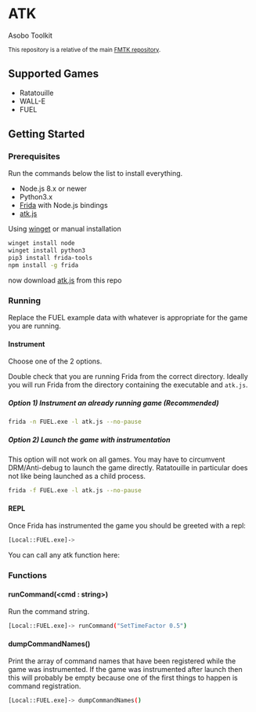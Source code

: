 # ATK

Asobo Toolkit

<sup>This repository is a relative of the main [FMTK repository](https://github.com/widberg/fmtk).</sup>

## Supported Games

* Ratatouille
* WALL-E
* FUEL

## Getting Started

### Prerequisites

Run the commands below the list to install everything.

* Node.js 8.x or newer
* Python3.x
* [Frida](https://github.com/frida/frida) with Node.js bindings
* [atk.js](https://raw.githubusercontent.com/widberg/atk/master/atk.js)

Using [winget](https://github.com/microsoft/winget-cli) or manual installation

```sh
winget install node
winget install python3
pip3 install frida-tools
npm install -g frida
```

now download [atk.js](https://raw.githubusercontent.com/widberg/atk/master/atk.js) from this repo

### Running

Replace the FUEL example data with whatever is appropriate for the game you are running.

#### Instrument

Choose one of the 2 options.

Double check that you are running Frida from the correct directory. Ideally you will run Frida from the directory containing the executable and `atk.js`.

##### Option 1) Instrument an already running game (Recommended)

```sh
frida -n FUEL.exe -l atk.js --no-pause
```

##### Option 2) Launch the game with instrumentation

This option will not work on all games. You may have to circumvent DRM/Anti-debug to launch the game directly. Ratatouille in particular does not like being launched as a child process.

```sh
frida -f FUEL.exe -l atk.js --no-pause
```

#### REPL

Once Frida has instrumented the game you should be greeted with a repl:

```sh
[Local::FUEL.exe]->
```

You can call any atk function here:

### Functions

#### runCommand(\<cmd : string\>)

Run the command string.

```sh
[Local::FUEL.exe]-> runCommand("SetTimeFactor 0.5")
```

#### dumpCommandNames()

Print the array of command names that have been registered while the game was instrumented. If the game was instrumented after launch then this will probably be empty because one of the first things to happen is command registration.

```sh
[Local::FUEL.exe]-> dumpCommandNames()
```
